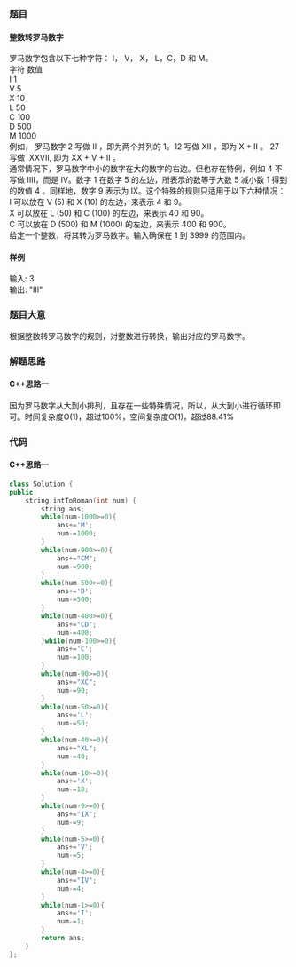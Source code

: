 ### 题目
#### 整数转罗马数字
罗马数字包含以下七种字符： I， V， X， L，C，D 和 M。  
字符          数值  
I             1  
V             5  
X             10  
L             50  
C             100  
D             500  
M             1000  
例如， 罗马数字 2 写做 II ，即为两个并列的 1。12 写做 XII ，即为 X + II 。 27 写做  XXVII, 即为 XX + V + II 。  
通常情况下，罗马数字中小的数字在大的数字的右边。但也存在特例，例如 4 不写做 IIII，而是 IV。数字 1 在数字 5 的左边，所表示的数等于大数 5 减小数 1 得到的数值 4 。同样地，数字 9 表示为 IX。这个特殊的规则只适用于以下六种情况：  
I 可以放在 V (5) 和 X (10) 的左边，来表示 4 和 9。  
X 可以放在 L (50) 和 C (100) 的左边，来表示 40 和 90。  
C 可以放在 D (500) 和 M (1000) 的左边，来表示 400 和 900。  
给定一个整数，将其转为罗马数字。输入确保在 1 到 3999 的范围内。
#### 样例
输入: 3  
输出: "III"
### 题目大意
根据整数转罗马数字的规则，对整数进行转换，输出对应的罗马数字。
### 解题思路
#### C++思路一
因为罗马数字从大到小排列，且存在一些特殊情况，所以，从大到小进行循环即可。时间复杂度O(1)，超过100%，空间复杂度O(1)，超过88.41%
### 代码
#### C++思路一
```C++
class Solution {
public:
    string intToRoman(int num) {
        string ans;
        while(num-1000>=0){
            ans+='M';
            num-=1000;
        }
        while(num-900>=0){
            ans+="CM";
            num-=900;
        }
        while(num-500>=0){
            ans+='D';
            num-=500;
        }
        while(num-400>=0){
            ans+="CD";
            num-=400;
        }while(num-100>=0){
            ans+='C';
            num-=100;
        }
        while(num-90>=0){
            ans+="XC";
            num-=90;
        }
        while(num-50>=0){
            ans+='L';
            num-=50;
        }
        while(num-40>=0){
            ans+="XL";
            num-=40;
        }
        while(num-10>=0){
            ans+='X';
            num-=10;
        }
        while(num-9>=0){
            ans+="IX";
            num-=9;
        }
        while(num-5>=0){
            ans+='V';
            num-=5;
        }
        while(num-4>=0){
            ans+="IV";
            num-=4;
        }
        while(num-1>=0){
            ans+='I';
            num-=1;
        }
        return ans;
    }
};
```